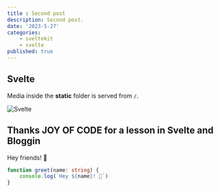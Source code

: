 ```yaml
---
title : Second post
description: Second post.
date: '2023-5-27'
categories:
    - sveltekit
    - svelte
published: true
---
```



## Svelte

Media inside the **static** folder is served from `/`.

![Svelte](favicon.png)


## Thanks JOY OF CODE for a lesson in Svelte and Bloggin
Hey friends! 👋

```ts
function greet(name: string) {
	console.log(`Hey ${name}! 👋`)
}
```
